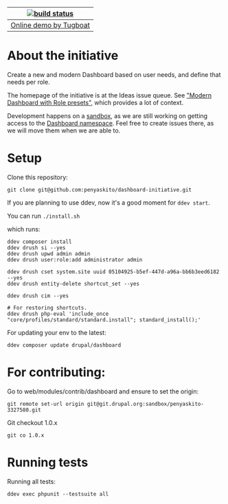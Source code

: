| [![build status](https://github.com/penyaskito/dashboard-initiative/actions/workflows/ci.yml/badge.svg)](https://github.com/penyaskito/dashboard-initiative/actions/workflows/ci.yml) |
|---------------------------------------------------------------------------------------------------------------------------------------------------------------------------------------|
| [Online demo by Tugboat](https://main-ps44ayjkzq3gdy5zk1fifpraj8ctkihy.tugboatqa.com/)                                                                                 |


About the initiative
====

Create a new and modern Dashboard based on user needs, and define that needs per role.

The homepage of the initiative is at the Ideas issue queue. See ["Modern Dashboard with Role presets"](https://www.drupal.org/project/ideas/issues/3244581), which provides a lot of context.

Development happens on a [sandbox](https://www.drupal.org/sandbox/penyaskito/3327580), as we are still working on getting access to
the [Dashboard namespace](https://www.drupal.org/project/dashboard). Feel free to create issues there, as we will move them when we are able to.


Setup
====


Clone this repository:

```
git clone git@github.com:penyaskito/dashboard-initiative.git
```
If you are planning to use ddev, now it's a good moment for ```ddev start```.

You can run ```./install.sh```

which runs:

```
ddev composer install
ddev drush si --yes
ddev drush upwd admin admin
ddev drush user:role:add administrator admin

ddev drush cset system.site uuid 05104925-b5ef-447d-a96a-bb6b3eed6182 --yes
ddev drush entity-delete shortcut_set --yes

ddev drush cim --yes

# For restoring shortcuts.
ddev drush php-eval 'include_once "core/profiles/standard/standard.install"; standard_install();'
```

For updating your env to the latest:

```
ddev composer update drupal/dashboard
```


For contributing:
====

Go to web/modules/contrib/dashboard and ensure to set the origin:

```
git remote set-url origin git@git.drupal.org:sandbox/penyaskito-3327580.git
```

Git checkout 1.0.x

```
git co 1.0.x
```

Running tests
====

Running all tests:

```
ddev exec phpunit --testsuite all
```

